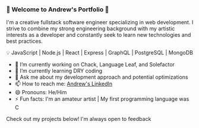 ### 👋 Welcome to Andrew's Portfolio 👋

I'm a creative fullstack software engineer specializing in web development. I strive to combine my strong engineering background with my artistic interests as a developer and constantly seek to learn new technologies and best practices.

💡 JavaScript | Node.js | React | Express | GraphQL | PostgreSQL | MongoDB 

- 🔭  I’m currently working on Chack, Language Leaf, and Solefactor
- 🌱  I’m currently learning DRY coding
- 💬  Ask me about my development approach and potential optimizations
- 📫  How to reach me: [Andrew's LinkedIn](https://www.linkedin.com/in/andrew-larsen-coding/)
- 😄  Pronouns: He/Him
- ⚡  Fun facts: I'm an amateur artist | My first programming language was C

Check out my projects below! I'm always open to feedback
